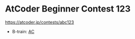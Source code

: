 # AtCoder Beginner Contest 123

https://atcoder.jp/contests/abc123

- B-train: [AC](https://atcoder.jp/contests/abc123/submissions/35822123)
